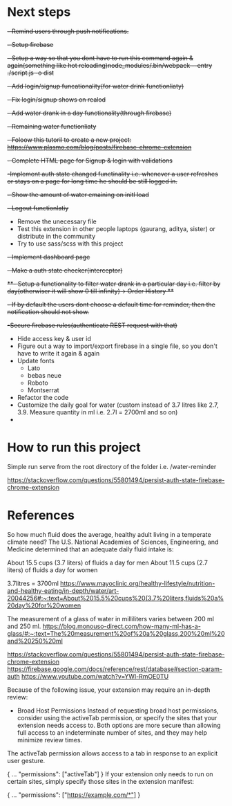# Next steps

~~- Remind users through push notifications.~~

~~- Setup firebase~~

~~- Setup a way so that you dont have to run this command again & again(something like hot reloading)node_modules/.bin/webpack --entry ./script.js -o dist~~

~~- Add login/signup funcationality(for water drink functionliaty)~~

~~- Fix login/signup shows on realod~~

~~- Add water drank in a day functionality(through firebase)~~

~~- Remaining water functionliaty~~

~~- Foloow this tutoril to create a new project: https://www.plasmo.com/blog/posts/firebase-chrome-extension~~

~~- Complete HTML page for Signup & login with validations~~

~~-Implement auth state changed functinality i.e. whenever a user refreshes or stays on a page for long time he should be still logged in.~~

~~- Show the amount of water emaining on initl load~~

~~- Logout functionlatiy~~
- Remove the unecessary file
- Test this extension in other people laptops (gaurang, aditya, sister) or distribute in the community
- Try to use sass/scss with this project

~~- Implement dashboard page~~

~~- Make a auth state checker(interceptor)~~

~~**- Setup a functionality to filter water drank in a particular day i.e. filter by day(otherwiser it will show 0 till infinity)-> Order History **~~

~~- If by default the users dont choose a default time for reminder, then the notification should not show.~~  





~~-Secure firebase rules(authenticate REST request with that)~~
- Hide access key & user id
- Figure out a way to import/export firebase in a single file, so you don't have to write it again & again
- Update fonts
  - Lato
  - bebas neue
  - Roboto
  - Montserrat
- Refactor the code
- Customize the daily goal for water (custom instead of 3.7 litres like 2.7, 3.9. Measure quantity in ml i.e. 2.7l = 2700ml and so on)
- 

# How to run this project

Simple run serve from the root directory of the folder i.e. /water-reminder

https://stackoverflow.com/questions/55801494/persist-auth-state-firebase-chrome-extension

# References

So how much fluid does the average, healthy adult living in a temperate climate need? The U.S. National Academies of Sciences, Engineering, and Medicine determined that an adequate daily fluid intake is:

About 15.5 cups (3.7 liters) of fluids a day for men
About 11.5 cups (2.7 liters) of fluids a day for women

3.7litres = 3700ml
https://www.mayoclinic.org/healthy-lifestyle/nutrition-and-healthy-eating/in-depth/water/art-20044256#:~:text=About%2015.5%20cups%20(3.7%20liters,fluids%20a%20day%20for%20women

The measurement of a glass of water in milliliters varies between 200 ml and 250 ml.
https://blog.monouso-direct.com/how-many-ml-has-a-glass/#:~:text=The%20measurement%20of%20a%20glass,200%20ml%20and%20250%20ml


https://stackoverflow.com/questions/55801494/persist-auth-state-firebase-chrome-extension
https://firebase.google.com/docs/reference/rest/database#section-param-auth
https://www.youtube.com/watch?v=YWl-RmOE0TU

Because of the following issue, your extension may require an in-depth review:
- Broad Host Permissions
Instead of requesting broad host permissions, consider using the activeTab permission, or specify the sites that your extension needs access to. Both options are more secure than allowing full access to an indeterminate number of sites, and they may help minimize review times.

The activeTab permission allows access to a tab in response to an explicit user gesture.

{
...
"permissions": ["activeTab"]
}
If your extension only needs to run on certain sites, simply specify those sites in the extension manifest:

{
...
"permissions": ["https://example.com/*"]
}

